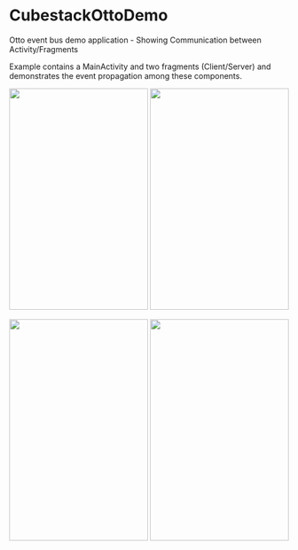 # CubestackOttoDemo
Otto event bus demo application - Showing Communication between Activity/Fragments

Example contains a MainActivity and two fragments (Client/Server) and demonstrates the event propagation among these components.

<img src=http://i.imgur.com/0pUiIbW.png width=250px height=400px>            <img src=http://i.imgur.com/6i5hnqE.png width=250px height=400px>

<img src=http://i.imgur.com/h5pIMtg.png width=250px height=400px>            <img src=http://i.imgur.com/wjgbff6.png width=250px height=400px>


